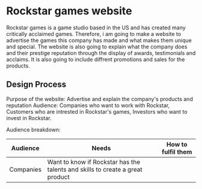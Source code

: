 # Rockstar games website

Rockstar games is a game studio based in the US and has created many critically acclaimed games. Therefore, i am going to make a 
website to advertise the games this company has made and what makes them unique and special. The website is also going to explain what the company does and their prestige reputation through the display of awards, testimonials and acclaims. It is also going to include diffrent promotions and sales for the products.
    
## Design Process

Purpose of the website: Advertise and explain the company's products and reputation
Audience: Companies who want to work with Rockstar, Customers who are intrested in Rockstar's games, Investors who want to invest in Rockstar.

Audience breakdown:

| Audience | Needs | How to fulfil them |
| -------- | ----- | ------------------ |
| Companies | Want to know if Rockstar has the talents and skills to create a great product | 